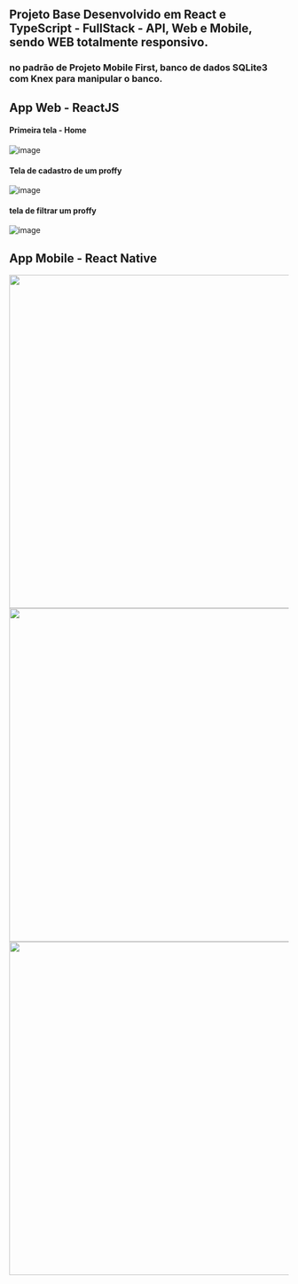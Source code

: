 ## Projeto Base Desenvolvido em React e TypeScript - FullStack -  API, Web e Mobile, sendo WEB totalmente responsivo.
### no padrão de Projeto Mobile First, banco de dados SQLite3 com Knex para manipular o banco.


## App Web - ReactJS
#### Primeira tela - Home 

![image](https://github.com/isaque-cwb/proffy/assets/57151930/6309676d-c940-4cec-9536-552ceeaeb9b5)

#### Tela de cadastro de um proffy

![image](https://github.com/isaque-cwb/proffy/assets/57151930/e9e6116f-f4e2-4628-82da-18fb33d8185d)


#### tela de filtrar um proffy 

![image](https://github.com/isaque-cwb/proffy/assets/57151930/903bb405-26f2-46af-92be-0ec8011d7198)


## App Mobile - React Native
<img src="https://github.com/isaque-cwb/proffy/assets/57151930/b952fb0d-63ce-42e0-b633-8d97e6d828ff" wdith="200" height="600"> 

<img src="https://github.com/isaque-cwb/proffy/assets/57151930/5ba5eacc-128e-4d86-843f-545dfcba85e0" wdith="200" height="600"> 

<img src="https://github.com/isaque-cwb/proffy/assets/57151930/038a74d1-dc24-4b22-a2df-8866ed14f5ff" wdith="200" height="600"> 






